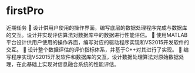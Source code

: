 # firstPro
近期任务
	设计供用户使用的操作界面，编写底层的数据处理程序完成与数据库的交互。设计并实现评估算法对数据库中的数据进行性能评估。
	使用MATLAB平台设计供用户使用的操作界面，编写对应的驱动程序实现和VS2015开发软件的交互。
	设计整个数据评估的评价指标体系，并基于C++对其进行了实现。
	编写程序实现VS2015开发软件和数据库的交互，设计数据处理算法对原始数据处理，在此基础上实现对信息融合系统的性能评估。
